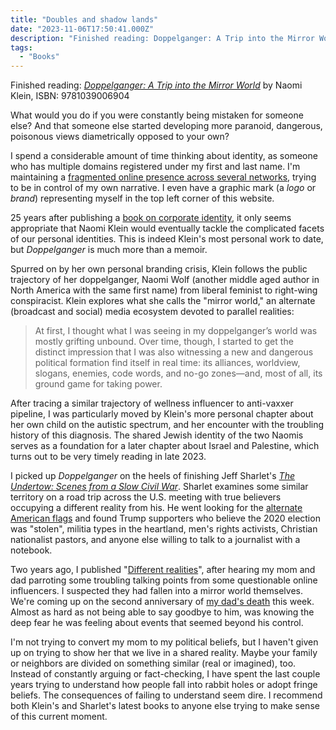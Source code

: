 ```yaml
---
title: "Doubles and shadow lands"
date: "2023-11-06T17:50:41.000Z"
description: "Finished reading: Doppelganger: A Trip into the Mirror World by Naomi Klein."
tags: 
  - "Books"
---
```


Finished reading: _[Doppelganger: A Trip into the Mirror World](https://bookshop.org/p/books/doppelganger-a-trip-into-the-mirror-world-naomi-klein/20025222?ean=9780374610326)_ by Naomi Klein, ISBN: 9781039006904

What would you do if you were constantly being mistaken for someone else? And that someone else started developing more paranoid, dangerous, poisonous views diametrically opposed to your own?

I spend a considerable amount of time thinking about identity, as someone who has multiple domains registered under my first and last name. I'm maintaining a [fragmented online presence across several networks](https://nicksimson.com/links/), trying to be in control of my own narrative. I even have a graphic mark (a _logo_ or _brand_) representing myself in the top left corner of this website.

25 years after publishing a [book on corporate identity](https://naomiklein.org/no-logo/), it only seems appropriate that Naomi Klein would eventually tackle the complicated facets of our personal identities. This is indeed Klein's most personal work to date, but _Doppelganger_ is much more than a memoir.

Spurred on by her own personal branding crisis, Klein follows the public trajectory of her doppelganger, Naomi Wolf (another middle aged author in North America with the same first name) from liberal feminist to right-wing conspiracist. Klein explores what she calls the "mirror world," an alternate (broadcast and social) media ecosystem devoted to parallel realities:

> At first, I thought what I was seeing in my doppelganger’s world was mostly grifting unbound. Over time, though, I started to get the distinct impression that I was also witnessing a new and dangerous political formation find itself in real time: its alliances, worldview, slogans, enemies, code words, and no-go zones—and, most of all, its ground game for taking power.

After tracing a similar trajectory of wellness influencer to anti-vaxxer pipeline, I was particularly moved by Klein's more personal chapter about her own child on the autistic spectrum, and her encounter with the troubling history of this diagnosis. The shared Jewish identity of the two Naomis serves as a foundation for a later chapter about Israel and Palestine, which turns out to be very timely reading in late 2023.

I picked up _Doppelganger_ on the heels of finishing Jeff Sharlet's _[The Undertow: Scenes from a Slow Civil War](https://bookshop.org/p/books/the-undertow-scenes-from-a-slow-civil-war-jeff-sharlet/18515351?ean=9781324006497)_. Sharlet examines some similar territory on a road trip across the U.S. meeting with true believers occupying a different reality from his. He went looking for the [alternate American flags](https://popula.com/2019/02/24/about-face/) and found Trump supporters who believe the 2020 election was "stolen", militia types in the heartland, men's rights activists, Christian nationalist pastors, and anyone else willing to talk to a journalist with a notebook.

Two years ago, I published "[Different realities](/posts/2021-different-realities.html)", after hearing my mom and dad parroting some troubling talking points from some questionable online influencers. I suspected they had fallen into a mirror world themselves. We're coming up on the second anniversary of [my dad's death](/posts/2021-boone.html) this week. Almost as hard as not being able to say goodbye to him, was knowing the deep fear he was feeling about events that seemed beyond his control.

I'm not trying to convert my mom to my political beliefs, but I haven't given up on trying to show her that we live in a shared reality. Maybe your family or neighbors are divided on something similar (real or imagined), too. Instead of constantly arguing or fact-checking, I have spent the last couple years trying to understand how people fall into rabbit holes or adopt fringe beliefs. The consequences of failing to understand seem dire. I recommend both Klein's and Sharlet's latest books to anyone else trying to make sense of this current moment.

